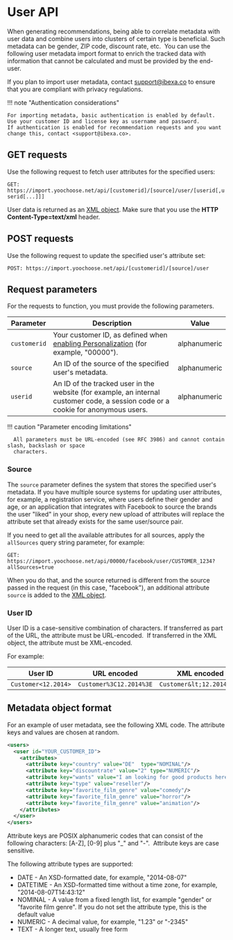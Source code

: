 # User API

When generating recommendations, being able to correlate metadata with user data and combine users into clusters of certain type is beneficial.
Such metadata can be gender, ZIP code, discount rate, etc. 
You can use the following user metadata import format to enrich the tracked data with information that cannot be calculated and must be provided by the end-user. 

If you plan to import user metadata, contact <support@ibexa.co> to ensure that you are compliant with privacy regulations.

!!! note "Authentication considerations"

    For importing metadata, basic authentication is enabled by default.
    Use your customer ID and license key as username and password. 
    If authentication is enabled for recommendation requests and you want change this, contact <support@ibexa.co>.
    
## GET requests

Use the following request to fetch user attributes for the specified users:

`GET: https://import.yoochoose.net/api/[customerid]/[source]/user/[userid[,userid[...]]]`

User data is returned as an [XML object](#metadata-format).
Make sure that you use the **HTTP Content-Type=text/xml** header.

## POST requests

Use the following request to update the specified user's attribute set:

`POST: https://import.yoochoose.net/api/[customerid]/[source]/user`

## Request parameters

For the requests to function, you must provide the following parameters.

|Parameter|Description|Value|
|---|---|---|
|`customerid`|Your customer ID, as defined when [enabling Personalization](../enabling_personalization.md#configuring-mandator-credentials) (for example, "00000").|alphanumeric|
|`source`|An ID of the source of the specified user's metadata.|alphanumeric|
|`userid`|An ID of the tracked user in the website (for example, an internal customer code, a session code or a cookie for anonymous users.|alphanumeric|
  
  !!! caution "Parameter encoding limitations"

      All parameters must be URL-encoded (see RFC 3986) and cannot contain slash, backslash or space 
      characters.
      
### Source

The `source` parameter defines the system that stores the specified user's metadata. 
If you have multiple source systems for updating user attributes, for example, a registration service, 
where users define their gender and age, or an application that integrates with Facebook to source 
the brands the user "liked" in your shop, every new upload of attributes will replace the attribute 
set that already exists for the same user/source pair.

If you need to get all the available attributes for all sources, apply the `allSources` query string parameter, for example:

`GET: https://import.yoochoose.net/api/00000/facebook/user/CUSTOMER_1234?allSources=true`

When you do that, and the source returned is different from the source passed in the request (in this case, "facebook"), an additional attribute `source` is added to the [XML object](#metadata-format).

### User ID

User ID is a case-sensitive combination of characters.
If transferred as part of the URL, the attribute must be URL-encoded. 
If transferred in the XML object, the attribute must be XML-encoded.

For example:

| User ID             | URL encoded             | XML encoded               |
|---------------------|-------------------------|---------------------------|
| `Customer<12.2014>` | `Customer%3C12.2014%3E` | `Customer&lt;12.2014&gt;` |

## Metadata object format

For an example of user metadata, see the following XML code. 
The attribute keys and values are chosen at random.

``` xml
<users>
  <user id="YOUR_CUSTOMER_ID">
    <attributes>
      <attribute key="country" value="DE"  type="NOMINAL"/>
      <attribute key="discountrate" value="2" type="NUMERIC"/>
      <attribute key="wants" value="I am looking for good products here" type="TEXT"/>
      <attribute key="type" value="reseller"/>
      <attribute key="favorite_film_genre" value="comedy"/>
      <attribute key="favorite_film_genre" value="horror"/>
      <attribute key="favorite_film_genre" value="animation"/>
    </attributes>
  </user>
</users>
```

Attribute keys are POSIX alphanumeric codes that can consist of the following characters: \[A-Z\], \[0-9\] plus "\_" and "-". 
Attribute keys are case sensitive.

The following attribute types are supported:

- DATE - An XSD-formatted date, for example, "2014-08-07"
- DATETIME - An XSD-formatted time without a time zone, for example, "2014-08-07T14:43:12"
- NOMINAL - A value from a fixed length list, for example "gender" or "favorite film genre". If you do not set the attribute type, this is the default value
- NUMERIC - A decimal value, for example, "1.23" or "-2345"
- TEXT - A longer text, usually free form
